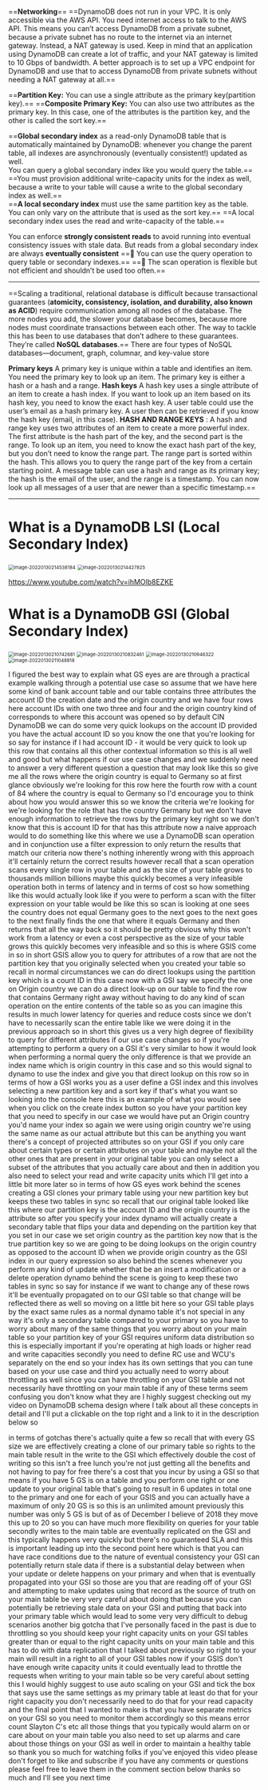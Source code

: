 ==**Networking**==
==DynamoDB does not run in your VPC. It is only accessible via the AWS API. You need internet access to talk to the AWS API. This means you can’t access DynamoDB from a private subnet, because a private subnet has no route to the internet via an internet gateway. Instead, a NAT gateway is used. Keep in mind that an application using DynamoDB can create a lot of traffic, and your NAT gateway is limited to 10 Gbps of bandwidth. A better approach is to set up a VPC endpoint for DynamoDB and use that to access DynamoDB from private subnets without needing a NAT gateway at all.== 

==**Partition Key:** You can use a single attribute as the primary key(partition key).== 
==**Composite Primary Key:** You can also use two attributes as the primary key. In this case, one of the attributes is the partition key, and the other is called the sort key.==  

==**Global secondary index** as a read-only DynamoDB table that is automatically maintained by DynamoDB: whenever you change the parent table, all indexes are asynchronously (eventually consistent!) updated as well.  
You can query a global secondary index like you would query the table.==  
==You must provision additional write-capacity units for the index as well, because a write to your table will cause a write to the global secondary index as well.==  
==**A local secondary index** must use the same partition key as the table. You can only vary on the attribute that is used as the sort key.== 
==A local secondary index uses the read and write-capacity of the table.==  

You can enforce **strongly consistent reads** to avoid running into eventual consistency issues with stale data. But reads from a global secondary index are always **eventually consistent**
== You can use the query operation to query table or secondary indexes.==
== The scan operation is flexible but not efficient and shouldn’t be used too often.==  

------

==Scaling a traditional, relational database is difficult because transactional guarantees (**atomicity, consistency, isolation, and durability, also known as ACID**) require communication among all nodes of the database. The more nodes you add, the slower your database becomes, because more nodes must coordinate transactions between each other. The way to tackle this has been to use databases that don’t adhere to these guarantees. They’re called **NoSQL databases**.==
There are four types of NoSQL databases—document, graph, columnar, and key-value store  

**Primary keys**
A primary key is unique within a table and identifies an item. You need the primary key to look up an item. The primary key is either a hash or a hash and a range. 
**Hash keys** A hash key uses a single attribute of an item to create a hash index. If you want to look up an item based on its hash key, you need to know the exact hash key. A user table could use the user’s email as a hash primary key. A user then can be retrieved if you know the hash key (email, in this case).
**HASH AND RANGE KEYS** : A hash and range key uses two attributes of an item to create a more powerful index. The first attribute is the hash part of the key, and the second part is the range. To look up an item, you need to know the exact hash part of the key, but you don’t need to know the range part. The range part is sorted within the hash. This allows you to query the range part of the key from a certain starting point. A message table can use a hash and range as its primary key; the hash is the email of the user, and the range is a timestamp. You can now look up all messages of a user that are newer than a specific timestamp.==  

------

# What is a DynamoDB LSI (Local Secondary Index) 



<img src="DynamoDB.assets/image-20220130214538184.png" alt="image-20220130214538184" style="zoom:67%;" />



<img src="DynamoDB.assets/image-20220130214427825.png" alt="image-20220130214427825" style="zoom:67%;" />



https://www.youtube.com/watch?v=ihMOlb8EZKE

# What is a DynamoDB GSI (Global Secondary Index) 

<img src="DynamoDB.assets/image-20220130210742681.png" alt="image-20220130210742681" style="zoom:67%;" />


<img src="DynamoDB.assets/image-20220130210832461.png" alt="image-20220130210832461" style="zoom:67%;" />

<img src="DynamoDB.assets/image-20220130210946322.png" alt="image-20220130210946322" style="zoom: 67%;" />

<img src="DynamoDB.assets/image-20220130211048818.png" alt="image-20220130211048818" style="zoom:67%;" />

I figured the best way to explain what GS eyes are are through a practical example walking through a potential use case so assume that we have here some kind of bank account table and our table contains three attributes the account ID the creation date and the origin country and we have four rows here account IDs with one two three and four and the origin country kind of corresponds to where this account was opened so by default CIN DynamoDB we can do some very quick lookups on the account ID provided you have the actual account ID so you know the one that you're looking for so say for instance if I had account ID - it would be very quick to look up this row that contains all this other contextual information so this is all well and good but what happens if our use case changes and we suddenly need to answer a very different question a question that may look like this so give me all the rows where the origin country is equal to Germany so at first glance obviously we're looking for this row here the fourth row with a count of 84 where the country is equal to Germany so I'd encourage you to think about how you would answer this so we know the criteria we're looking for we're looking for the role that has the country Germany but we don't have enough information to retrieve the rows by the primary key right so we don't know that this is account ID for that has this attribute now a naive approach would to do something like this where we use a DynamoDB scan operation and in conjunction use a filter expression to only return the results that match our criteria now there's nothing inherently wrong with this approach it'll certainly return the correct results however recall that a scan operation scans every single row in your table and as the size of your table grows to thousands million billions maybe this quickly becomes a very infeasible operation both in terms of latency and in terms of cost so how something like this would actually look like if you were to perform a scan with the filter expression on your table would be like this so scan is looking at one sees the country does not equal Germany goes to the next goes to the next goes to the next finally finds the one that where it equals Germany and then returns that all the way back so it should be pretty obvious why this won't work from a latency or even a cost perspective as the size of your table grows this quickly becomes very infeasible and so this is where GSIS come in so in short GSIS allow you to query for attributes of a row that are not the partition key that you originally selected when you created your table so recall in normal circumstances we can do direct lookups using the partition key which is a count ID in this case now with a GSI say we specify the one on Origin country we can do a direct look-up on our table to find the row that contains Germany right away without having to do any kind of scan operation on the entire contents of the table so as you can imagine this results in much lower latency for queries and reduce costs since we don't have to necessarily scan the entire table like we were doing it in the previous approach so in short this gives us a very high degree of flexibility to query for different attributes if our use case changes so if you're attempting to perform a query on a GSI it's very similar to how it would look when performing a normal query the only difference is that we provide an index name which is origin country in this case and so this would signal to dynamo to use the index and give you that direct lookup on this row so in terms of how a GSI works you as a user define a GSI index and this involves selecting a new partition key and a sort key if that's what you want so looking into the console here this is an example of what you would see when you click on the create index button so you have your partition key that you need to specify in our case we would have put an Origin country you'd name your index so again we were using origin country we're using the same name as our actual attribute but this can be anything you want there's a concept of projected attributes so on your GSI if you only care about certain types or certain attributes on your table and maybe not all the other ones that are present in your original table you can only select a subset of the attributes that you actually care about and then in addition you also need to select your read and write capacity units which I'll get into a little bit more later so in terms of how GS eyes work behind the scenes creating a GSI clones your primary table using your new partition key but keeps these two tables in sync so recall that our original table looked like this where our partition key is the account ID and the origin country is the attribute so after you specify your index dynamo will actually create a secondary table that flips your data and depending on the partition key that you set in our case we set origin country as the partition key now that is the true partition key so we are going to be doing lookups on the origin country as opposed to the account ID when we provide origin country as the GSI index in our query expression so also behind the scenes whenever you perform any kind of update whether that be an insert a modification or a delete operation dynamo behind the scene is going to keep these two tables in sync so say for instance if we want to change any of these rows it'll be eventually propagated on to our GSI table so that change will be reflected there as well so moving on a little bit here so your GSI table plays by the exact same rules as a normal dynamo table it's not special in any way it's only a secondary table compared to your primary so you have to worry about many of the same things that you worry about on your main table so your partition key of your GSI requires uniform data distribution so this is especially important if you're operating at high loads or higher read and write capacities secondly you need to define RC use and WCU's separately on the end so your index has its own settings that you can tune based on your use case and third you actually need to worry about throttling as well since you can have throttling on your GSI table and not necessarily have throttling on your main table if any of these terms seem confusing you don't know what they are I highly suggest checking out my video on DynamoDB schema design where I talk about all these concepts in detail and I'll put a clickable on the top right and a link to it in the description below so 

in terms of gotchas there's actually quite a few so recall that with every GS size we are effectively creating a clone of our primary table so rights to the main table result in the write to the GSI which effectively double the cost of writing so this isn't a free lunch you're not just getting all the benefits and not having to pay for free there's a cost that you incur by using a GSI so that means if you have 5 GS is on a table and you perform one right or one update to your original table that's going to result in 6 updates in total one to the primary and one for each of your GSIS and you can actually have a maximum of only 20 GS is so this is an unlimited amount previously this number was only 5 GS is but of as of December I believe of 2018 they move this up to 20 so you can have much more flexibility on queries for your table secondly writes to the main table are eventually replicated on the GSI and this typically happens very quickly but there's no guaranteed SLA and this is important leading up into the second point here which is that you can have race conditions due to the nature of eventual consistency your GSI can potentially return stale data if there is a substantial delay between when your update or delete happens on your primary and when that is eventually propagated into your GSI so those are you that are reading off of your GSI and attempting to make updates using that record as the source of truth on your main table be very very careful about doing that because you can potentially be retrieving stale data on your GSI and putting that back into your primary table which would lead to some very very difficult to debug scenarios another big gotcha that I've personally faced in the past is due to throttling so you should keep your right capacity units on your GSI tables greater than or equal to the right capacity units on your main table and this has to do with data replication that I talked about previously so right to your main will result in a right to all of your GSI tables now if your GSIS don't have enough write capacity units it could eventually lead to throttle the requests when writing to your main table so be very careful about setting this I would highly suggest to use auto scaling on your GSI and tick the box that says use the same settings as my primary table at least do that for your right capacity you don't necessarily need to do that for your read capacity and the final point that I wanted to make is that you have separate metrics on your GSI so you need to monitor them accordingly so this means error count Slayton C's etc all those things that you typically would alarm on or care about on your main table you also need to set up alarms and care about those things on your GSI as well in order to maintain a healthy table so thank you so much for watching folks if you've enjoyed this video please don't forget to like and subscribe if you have any comments or questions please feel free to leave them in the comment section below thanks so much and I'll see you next time